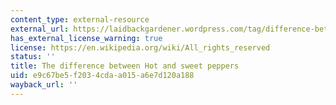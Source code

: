 ```yaml
---
content_type: external-resource
external_url: https://laidbackgardener.wordpress.com/tag/difference-between-sweet-and-hot-peppers/
has_external_license_warning: true
license: https://en.wikipedia.org/wiki/All_rights_reserved
status: ''
title: The difference between Hot and sweet peppers
uid: e9c67be5-f203-4cda-a015-a6e7d120a188
wayback_url: ''
---
```

